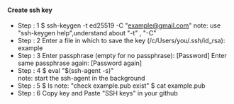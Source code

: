 
 #### Create ssh key
 
 - Step : 1
   $ ssh-keygen -t ed25519 -C "example@gmail.com"
  note: use "ssh-keygen help",understand about "-t" , "-C"
 - Step : 2
  Enter a file in which to save the key (/c/Users/you/.ssh/id_rsa): example
 - Step : 3
   Enter passphrase (empty for no passphrase): [Password] 
   Enter same passphrase again: [Password again]
 - Step : 4
   $ eval "$(ssh-agent -s)"  
   note: start the ssh-agent in the background
 - Step : 5
   $ ls 
   note: "check example.pub exist"
   $ cat example.pub
 - Step : 6
   Copy key and Paste "SSH keys" in your github
   
